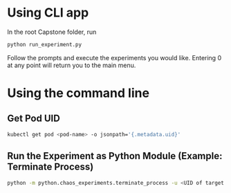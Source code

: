 # Using CLI app

In the root Capstone folder, run
```sh
python run_experiment.py
```

Follow the prompts and execute the experiments you would like. Entering 0 at any point will return you to the main menu.

# Using the command line

## Get Pod UID
```sh
kubectl get pod <pod-name> -o jsonpath='{.metadata.uid}'
```

## Run the Experiment as Python Module (Example: Terminate Process)
```sh
python -m python.chaos_experiments.terminate_process -u <UID of target pod>
```
